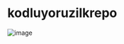 # kodluyoruzilkrepo
![image](https://user-images.githubusercontent.com/23423683/156165786-d0e2de0c-41c7-4f29-9068-63b8d9e44cac.png)
